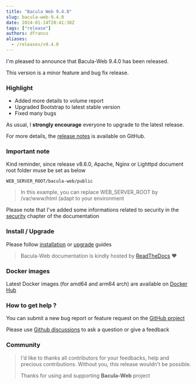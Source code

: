 ```yaml
---
title: "Bacula Web 9.4.0"
slug: bacula-web-9.4.0
date: 2024-01-14T20:41:38Z
tags: ["release"]
authors: dfranco
aliases:
  - /releases/v9.4.0
---
```


I'm pleased to announce that Bacula-Web 9.4.0 has been released.

<!-- truncate -->

This version is a minor feature and bug fix release.

### Highlight

- Added more details to volume report
- Upgraded Bootstrap to latest stable version
- Fixed many bugs

As usual, I **strongly encourage** everyone to upgrade to the latest release.

For more details, the [release notes](https://github.com/bacula-web/bacula-web/releases/tag/v9.4.0) is available on GitHub.

### Important note

Kind reminder, since release v8.6.0, Apache, Nginx or Lighttpd document root folder muse be set as below

``` shell
WEB_SERVER_ROOT/bacula-web/public
```

> In this example, you can replace WEB_SERVER_ROOT by /var/www/html (adapt to your environment

Please note that I've added some informations related to security in the [security](https://docs.bacula-web.org/en/latest/01_about/security.html) chapter of the documentation

### Install / Upgrade

Please follow [installation](https://docs.bacula-web.org/en/latest/02_install/index.html) or [upgrade](https://docs.bacula-web.org/en/latest/02_install/upgrade.html) guides

> Bacula-Web documentation is kindly hosted by [ReadTheDocs](https://readthedocs.org/) :heart:

### Docker images

Latest Docker images (for amd64 and arm64 arch) are available on [Docker Hub](https://hub.docker.com/r/baculaweb/bacula-web)

### How to get help ?

You can submit a new bug report or feature request on the [GitHub project](https://github.com/bacula-web/bacula-web/issues)

Please use [Github discussions](https://github.com/bacula-web/bacula-web/discussions) to ask a question
or give a feedback

### Community

> I'd like to thanks all contributors for your feedbacks, help and precious contributions.
> Without you, this release wouldn't be possible.
>
> Thanks for using and supporting **Bacula-Web** project
